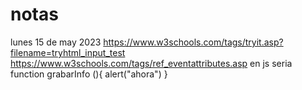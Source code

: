 # notas
lunes 15 de may 2023
https://www.w3schools.com/tags/tryit.asp?filename=tryhtml_input_test
https://www.w3schools.com/tags/ref_eventattributes.asp en js  seria 
function grabarInfo (){
 alert("ahora")
}
